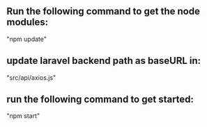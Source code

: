 ## Run the following command to get the node modules:
"npm update"

## update laravel backend path as baseURL in:
"src/api/axios.js"

## run the following command to get started:
"npm start"

